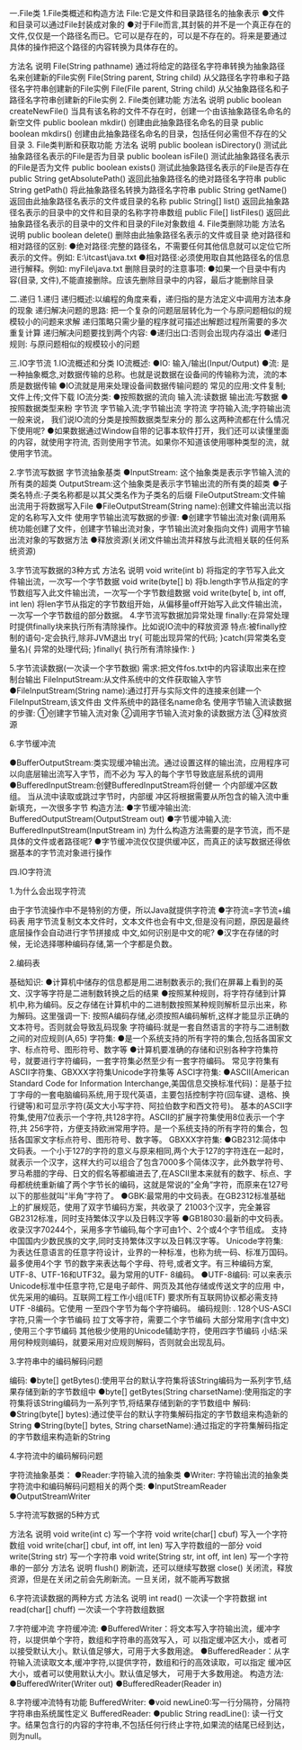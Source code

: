 一.File类
1.File类概述和构造方法
File:它是文件和目录路径名的抽象表示
●文件和目录可以通过File封装成对象的
●对于File而言,其封裝的并不是一个真正存在的文件,仅仅是一个路径名而已。它可以是存在的，可以是不存在的。将来是要通过具体的操作把这个路径的内容转换为具体存在的。

方法名                          	 说明
File(String pathname)	                通过将给定的路径名字符串转换为抽象路径名来创建新的File实例
File(String parent, String child)	从父路径名字符串和子路径名字符串创建新的File实例
File(File parent, String child)	        从父抽象路径名和子路径名字符串创建新的File实例
2. File类创建功能
方法名	                                 说明
public boolean createNewFile()	 当具有该名称的文件不存在时，创建一个由该抽象路径名命名的新空文件
public boolean mkdir()	         创建由此抽象路径名命名的目录
public boolean mkdirs()	          创建由此抽象路径名命名的目录，包括任何必需但不存在的父目录
3. File类判断和获取功能
方法名	                                  说明
public boolean isDirectory()	  测试此抽象路径名表示的File是否为目录
public boolean isFile()	          测试此抽象路径名表示的File是否为文件
public boolean exists()	          测试此抽象路径名表示的File是否存在
public String getAbsolutePath()	  返回此抽象路径名的绝对路径名字符串
public String getPath()	          将此抽象路径名转换为路径名字符串
public String getName()    	  返回由此抽象路径名表示的文件或目录的名称
public String[] list()	          返回此抽象路径名表示的目录中的文件和目录的名称字符串数组
public File[] listFiles()	  返回此抽象路径名表示的目录中的文件和目录的File对象数组
4. File类删除功能
方法名	                      说明
public boolean delete()	   删除由此抽象路径名表示的文件或目录
绝对路径和相对路径的区别:
●绝对路径:完整的路径名，不需要任何其他信息就可以定位它所表示的文件。例如: E:\itcast\java.txt
●相对路径:必须使用取自其他路径名的信息进行解释。例如: myFile\java.txt
删除目录时的注意事项:
●如果一个目录中有内容(目录, 文件),不能直接删除。应该先删除目录中的内容，最后才能删除目录

二.递归
1.递归
递归概述:以编程的角度来看，递归指的是方法定义中调用方法本身的现象
递归解决问题的思路:
把一个复杂的问题层层转化为一个与原问题相似的规模较小的问题来求解
递归策略只需少量的程序就可描述出解题过程所需要的多次重复计算
递归解决问题要找到两个内容:
●递归出口:否则会出现内存溢出
●递归规则: 与原问题相似的规模较小的问题

三.IO字节流
1.IO流概述和分类
IO流概述:
●IO: 输入/输出(Input/Output)
●流: 是一种抽象概念,对数据传输的总称。也就是说数据在设备间的传输称为流，流的本质是数据传输
●IO流就是用来处理设备间数据传输问题的
常见的应用:文件复制;文件上传;文件下载
IO流分类:
●按照数据的流向
输入流:读数据
输出流:写数据
●按照数据类型来粉
字节流
字节输入流;字节输出流
字符流
字符输入流;字符输出流
一般来说， 我们说IO流的分类是按照数据类型来分的
那么这两种流都在什么情况下使用呢?
●如果数据通过Window自带的记事本软件打开，我们还可以读懂里面的内容，就使用字符流,
否则使用字节流。如果你不知道该使用哪种类型的流，就使用字节流。

2.字节流写数据
字节流抽象基类
●InputStream: 这个抽象类是表示字节输入流的所有类的超类
OutputStream:这个抽象类是表示字节输出流的所有类的超类
●子类名特点:子类名称都是以其父类名作为子类名的后缀
FileOutputStream:文件输出流用于将数据写入File
●FileOutputStream(String name):创建文件输出流以指定的名称写入文件
使用字节输出流写数据的步骤:
●创建字节输出流对象(调用系统功能创建了文件，创建字节输出流对象，字节输出流对象指向文件)
调用字节输出流对象的写数据方法
●释放资源(关闭文件输出流并释放与此流相关联的任何系统资源)

3.字节流写数据的3种方式
方法名	                         说明
void write(int b)	将指定的字节写入此文件输出流，一次写一个字节数据
void write(byte[] b)	将b.length字节从指定的字节数组写入此文件输出流，一次写一个字节数组数据
void write(byte[ b, int off, int len)	将len字节从指定的字节数组开始，从偏移量off开始写入此文件输出流，一次写一个字节数组的部分数据。
4.字节流写数据加异常处理
finally:在异常处理时提供finally块来执行所有清除操作。比如说IO流中的释放资源
特点:被finally控制的语句-定会执行,除非JVM退出
try{
可能出现异常的代码;
}catch(异常类名变量名){
异常的处理代码;
}finally{
执行所有清除操作:
}

5.字节流读数据(一次读一个字节数据)
需求:把文件fos.txt中的内容读取出来在控制台输出
FileInputStream:从文件系统中的文件获取输入字节
●FileInputStream(String name):通过打开与实际文件的连接来创建一个FileInputStream,该文件由
文件系统中的路径名name命名
使用字节输入流读数据的步骤:
①创建字节输入流对象
②调用字节输入流对象的读数据方法
③释放资源

6.字节缓冲流

●BufferOutputStream:类实现缓冲输出流。通过设置这样的输出流，应用程序可以向底层输出流写入字节，而不必为
写入的每个字节导致底层系统的调用
●BufferedInputStream:创健BufferedInputStream将创健一 个内部缓冲区数组。 当从流中读取或跳过字节时，内部缓
冲区将根据需要从所包含的输入流中重新填充，一次很多字节
构造方法:
●字节缓冲输出流: BufferedOutputStream(OutputStream out)
●字节缓冲输入流: BufferedInputStream(InputStream in)
为什么构造方法需要的是字节流，而不是具体的文件或者路径呢?
●字节缓冲流仅仅提供缓冲区，而真正的读写数据还得依据基本的字节流对象进行操作

四.IO字符流

1.为什么会出现字符流

由于字节流操作中不是特别的方便，所以Java就提供字符流
●字符流=字节流+编码表
用字节流复制文本文件时，文本文件也会有中文,但是没有问题，原因是最终底层操作会自动进行字节拼接成
中文,如何识别是中文的呢?
●汉字在存储的时候，无论选择哪种编码存储,第一个字都是负数。

2.编码表

基础知识:
●计算机中储存的信息都是用二进制数表示的;我们在屏幕上看到的英文、汉字等字符是二进制数转换之后的结果
●按照某种规则，将字符存储到计算机中,称为编码。反之存储在计算机中的二进制数按照某种规则解析显示出来，称为解码。这里强调一下: 按照A编码存储,必须按照A编码解析,这样才能显示正确的文本符号。否则就会导致乱码现象
字符编码:就是一套自然语言的字符与二进制数之间的对应规则(A,65)
字符集:
●是一个系统支持的所有字符的集合,包括各国家文字、标点符号、图形符号、数字等
●计算机要准确的存储和识别各种字符集符号，就要进行字符编码，一套字符集必然至少有一套字符编码。
常见字符集有ASCII字符集、GBXXX字符集Unicode字符集等
ASCI字符集:
●ASCII(American Standard Code for Information Interchange,美国信息交换标准代码)：是基于拉丁字母的一套电脑编码系统,用于现代英语，主要包括控制字符(回车键、退格、换行键等)和可显示字符(英文大小写字符、阿拉伯数字和西文符号)。
基本的ASCII字符集,使用7位表示一个字符,共128字符。ASCII的扩展字符集使用8位表示一个字符,共
256字符，方便支持欧洲常用字符。是一个系统支持的所有字符的集合，包括各国家文字标点符号、图形符号、数字等。
GBXXX字符集:
●GB2312:简体中文码表。一个小于127的字符的意义与原来相同,两个大于127的字符连在一起时，就表示一个汉字，这样大约可以组合了包含7000多个简体汉字，此外数学符号、罗马希腊的字母、日文的假名等都编进去了,在ASCII里本来就有的数字、标点、字母都统统重新编了两个字节长的编码，这就是常说的”全角”字符，而原来在127号以下的那些就叫“半角”字符了。
●GBK:最常用的中文码表。在GB2312标准基础上的扩展规范，使用了双字节编码方案，共收录了
21003个汉字，完全兼容GB2312标准，同时支持繁体汉字以及日韩汉字等
●GB18030:最新的中文码表。收录汉字70244个，采用多字节编码,每个字可由1个、2个或4个字节组成。
支持中国国内少数民族的文字,同时支持繁体汉字以及日韩汉字等。
Unicode字符集:
为表达任意语言的任意字符设计，业界的一种标准，也称为统一码、标准万国码。最多使用4个字
节的数字来表达每个字母、符号,或者文字。有三种编码方案, UTF-8、UTF-16和UTF32。最为常用的UTF- 8编码。
●UTF-8编码: 可以来表示Unicode标准中任意字符,它是电子邮件、网页及其他存储或传送文字的应用
中，优先采用的编码。互联网工程工作小组(IETF) 要求所有互联网协议都必需支持UTF -8编码。它使用
一至四个字节为每个字符编码。
编码规则: .
128个US-ASCI字符,只需一个字节编码
拉丁文等字符，需要二个字节编码
大部分常用字(含中文) , 使用三个字节编码
其他极少使用的Unicode辅助字符，使用四字节编码
小结:采用何种规则编码，就要采用对应规则解码，否则就会出现乱码。

3.字符串中的编码解码问题

编码:
●byte[] getBytes():使用平台的默认字符集将该String编码为一系列字节,结果存储到新的字节数组中
●byte[] getBytes(String charsetName):使用指定的字符集将该String编码为一系列字节,将结果存储到新的字节数组中
解码:
●String(byte[] bytes):通过使平台的默认字符集解码指定的字节数组来构造新的String
●String(byte[] bytes, String charsetName):通过指定的字符集解码指定的字节数组来构造新的String

4.字符流中的编码解码问题

字符流抽象基类：
●Reader:字符输入流的抽象类
●Writer: 字符输出流的抽象类
字符流中和编码解码问题相关的两个类:
●InputStreamReader
●OutputStreamWriter

5.字符流写数据的5种方式

方法名	                                    说明
void write(int c)	                       写一个字符
void write(char[] cbuf)                 	写入一个字符数组
void write(char[] cbuf, int off, int len)	写入字符数组的一部分
void write(String str)	                        写一个字符串
void write(String str, int off, int len)	写一个字符串的一部分
方法名	   说明
flush()	刷新流，还可以继续写数据
close()	关闭流，释放资源，但是在关闭之前会先刷新流。一旦关闭，就不能再写数据

6.字符流读数据的两种方式
方法名	                说明
int read()	       一次读一个字符数据
int read(char[] chuff)	一次读一个字符数组数据

7.字符缓冲流
字符缓冲流:
●BufferedWriter：将文本写入字符输出流，缓冲字符，以提供单个字符，数组和字符串的高效写入，可
以指定缓冲区大小，或者可以接受默认大小。默认值足够大，可用于大多数用途。
●BufferedReader：从字符输入流读取文本,缓冲字符,以提供字符，数组和行的高效读取，可以指定
缓冲区大小，或者可以使用默认大小。默认值足够大， 可用于大多数用途。
构造方法:
●BufferedWriter(Writer out)
●BufferedReader(Reader in)

8.字符缓冲流特有功能
BufferedWriter:
●void newLine0:写一行分隔符，分隔符字符串由系统属性定义
BufferedReader: 
●public String readLine(): 读一行文字。结果包含行的内容的字符串,不包括任何行终止字符,如果流的结尾已经到达，则为null。